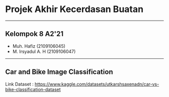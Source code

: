 # Projek Akhir Kecerdasan Buatan
---
## Kelompok 8 A2'21
- Muh. Hafiz        (2109106045)
- M. Irsyadul A. H  (2109106047)
---
## Car and Bike Image Classification
Link Dataset : https://www.kaggle.com/datasets/utkarshsaxenadn/car-vs-bike-classification-dataset
